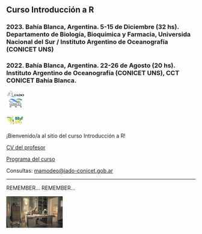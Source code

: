 ## Curso Introducción a R

### 2023. Bahía Blanca, Argentina. 5-15 de Diciembre (32 hs). Departamento de Biología, Bioquímica y Farmacia, Universida Nacional del Sur / Instituto Argentino de Oceanografía (CONICET UNS)

### 2022. Bahía Blanca, Argentina. 22-26 de Agosto (20 hs). Instituto Argentino de Oceanografía (CONICET UNS), CCT CONICET Bahía Blanca.

![icon_IADO](./TPs/img/logo_iado_2019_negro.png)

![icon_DBBF](./TPs/img/BBF_UNS_color_50p.png)


¡Bienvenido/a al sitio del curso Introducción a R!

[CV del profesor](https://pepiamodeo.github.io/cursoR/docs/CV_Amodeo_2023.pdf)

[Programa del curso](https://pepiamodeo.github.io/cursoR/docs/Programa.pdf)

Consultas: mamodeo@iado-conicet.gob.ar

****

REMEMBER... REMEMBER...

![desk_flip](./TPs/img/deskflip_150p.gif)
